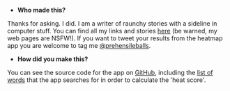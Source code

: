 * **Who made this?**

Thanks for asking. I did. I am a writer of raunchy stories with a sideline in computer stuff. You can find all my links and stories [here](https://nushara.com/pickleherring/links) (be warned, my web pages are NSFW!). If you want to tweet your results from the heatmap app you are welcome to tag me [@prehensileballs](https://twitter.com/prehensileballs).

* **How did you make this?**

You can see the source code for the app on [GitHub](https://github.com/pickleherring/heatmap), including the [list of words](https://github.com/pickleherring/heatmap/blob/main/sex_terms.txt) that the app searches for in order to calculate the 'heat score'.
